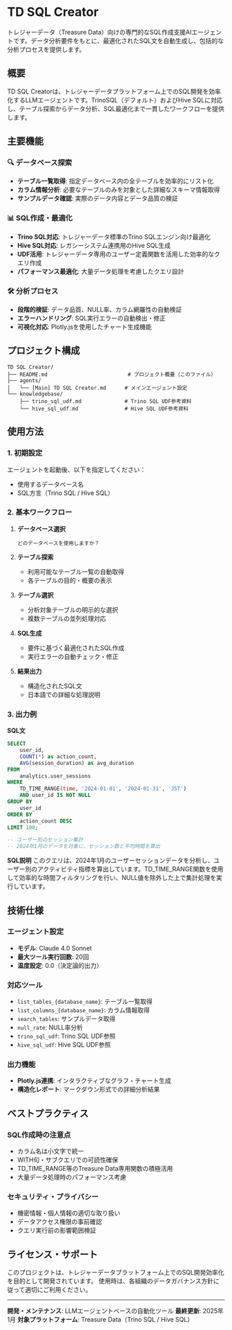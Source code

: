 # TD SQL Creator

トレジャーデータ（Treasure Data）向けの専門的なSQL作成支援AIエージェントです。データ分析要件をもとに、最適化されたSQL文を自動生成し、包括的な分析プロセスを提供します。

## 概要

TD SQL Creatorは、トレジャーデータプラットフォーム上でのSQL開発を効率化するLLMエージェントです。TrinoSQL（デフォルト）およびHive SQLに対応し、テーブル探索からデータ分析、SQL最適化まで一貫したワークフローを提供します。

## 主要機能

### 🔍 データベース探索
- **テーブル一覧取得**: 指定データベース内の全テーブルを効率的にリスト化
- **カラム情報分析**: 必要なテーブルのみを対象とした詳細なスキーマ情報取得
- **サンプルデータ確認**: 実際のデータ内容とデータ品質の検証

### 📊 SQL作成・最適化
- **Trino SQL対応**: トレジャーデータ標準のTrino SQLエンジン向け最適化
- **Hive SQL対応**: レガシーシステム連携用のHive SQL生成
- **UDF活用**: トレジャーデータ専用のユーザー定義関数を活用した効率的なクエリ作成
- **パフォーマンス最適化**: 大量データ処理を考慮したクエリ設計

### 🛠️ 分析プロセス
- **段階的検証**: データ品質、NULL率、カラム網羅性の自動検証
- **エラーハンドリング**: SQL実行エラーの自動検出・修正
- **可視化対応**: Plotly.jsを使用したチャート生成機能

## プロジェクト構成

```
TD SQL Creator/
├── README.md                          # プロジェクト概要（このファイル）
├── agents/
│   └── [Main] TD SQL Creator.md      # メインエージェント設定
└── knowledgebase/
    ├── trino_sql_udf.md              # Trino SQL UDF参考資料
    └── hive_sql_udf.md               # Hive SQL UDF参考資料
```

## 使用方法

### 1. 初期設定
エージェントを起動後、以下を指定してください：
- 使用するデータベース名
- SQL方言（Trino SQL / Hive SQL）

### 2. 基本ワークフロー

1. **データベース選択**
   ```
   どのデータベースを使用しますか？
   ```

2. **テーブル探索**
   - 利用可能なテーブル一覧の自動取得
   - 各テーブルの目的・概要の表示

3. **テーブル選択**
   - 分析対象テーブルの明示的な選択
   - 複数テーブルの並列処理対応

4. **SQL生成**
   - 要件に基づく最適化されたSQL作成
   - 実行エラーの自動チェック・修正

5. **結果出力**
   - 構造化されたSQL文
   - 日本語での詳細な処理説明

### 3. 出力例

**SQL文**
```sql
SELECT
    user_id,
    COUNT(*) as action_count,
    AVG(session_duration) as avg_duration
FROM
    analytics.user_sessions
WHERE
    TD_TIME_RANGE(time, '2024-01-01', '2024-01-31', 'JST')
    AND user_id IS NOT NULL
GROUP BY
    user_id
ORDER BY
    action_count DESC
LIMIT 100;

-- ユーザー別のセッション集計
-- 2024年1月のデータを対象に、セッション数と平均時間を算出
```

**SQL説明**
このクエリは、2024年1月のユーザーセッションデータを分析し、ユーザー別のアクティビティ指標を算出しています。TD_TIME_RANGE関数を使用して効率的な時間フィルタリングを行い、NULL値を除外した上で集計処理を実行しています。

## 技術仕様

### エージェント設定
- **モデル**: Claude 4.0 Sonnet
- **最大ツール実行回数**: 20回
- **温度設定**: 0.0（決定論的出力）

### 対応ツール
- `list_tables_{database_name}`: テーブル一覧取得
- `list_columns_{database_name}`: カラム情報取得
- `search_tables`: サンプルデータ取得
- `null_rate`: NULL率分析
- `trino_sql_udf`: Trino SQL UDF参照
- `hive_sql_udf`: Hive SQL UDF参照

### 出力機能
- **Plotly.js連携**: インタラクティブなグラフ・チャート生成
- **構造化レポート**: マークダウン形式での詳細分析結果

## ベストプラクティス

### SQL作成時の注意点
- カラム名は小文字で統一
- WITH句・サブクエリでの可読性確保
- TD_TIME_RANGE等のTreasure Data専用関数の積極活用
- 大量データ処理時のパフォーマンス考慮

### セキュリティ・プライバシー
- 機密情報・個人情報の適切な取り扱い
- データアクセス権限の事前確認
- クエリ実行前の影響範囲検証

## ライセンス・サポート

このプロジェクトは、トレジャーデータプラットフォーム上でのSQL開発効率化を目的として開発されています。
使用時は、各組織のデータガバナンス方針に従って適切にご利用ください。

---

**開発・メンテナンス**: LLMエージェントベースの自動化ツール
**最終更新**: 2025年1月
**対象プラットフォーム**: Treasure Data（Trino SQL / Hive SQL）